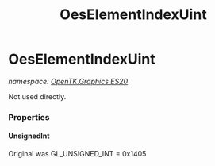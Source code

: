 ﻿---
title: OesElementIndexUint
---

# OesElementIndexUint
_namespace: [OpenTK.Graphics.ES20](N-OpenTK.Graphics.ES20.html)_

Not used directly.



### Properties

#### UnsignedInt
Original was GL_UNSIGNED_INT = 0x1405

